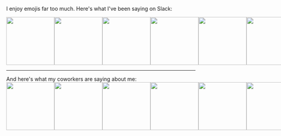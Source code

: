 I enjoy emojis far too much. Here's what I've been saying on Slack:
<div style="display:flex">
  <img src="https://cratebots.herokuapp.com/last_reactions/0" width="128px" />
  <img src="https://cratebots.herokuapp.com/last_reactions/1" width="128px" />
  <img src="https://cratebots.herokuapp.com/last_reactions/2" width="128px" />
  <img src="https://cratebots.herokuapp.com/last_reactions/3" width="128px" />
  <img src="https://cratebots.herokuapp.com/last_reactions/4" width="128px" />
  <img src="https://cratebots.herokuapp.com/last_reactions/5" width="128px" />
</div>
<hr/>
And here's what my coworkers are saying about me:
<div style="display:flex">
  <img src="https://cratebots.herokuapp.com/last_reactions_to_me/1" width="128px" />
  <img src="https://cratebots.herokuapp.com/last_reactions_to_me/1" width="128px" />
  <img src="https://cratebots.herokuapp.com/last_reactions_to_me/2" width="128px" />
  <img src="https://cratebots.herokuapp.com/last_reactions_to_me/3" width="128px" />
  <img src="https://cratebots.herokuapp.com/last_reactions_to_me/4" width="128px" />
  <img src="https://cratebots.herokuapp.com/last_reactions_to_me/5" width="128px" />
</div>
